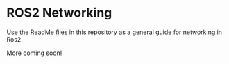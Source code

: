 # ROS2 Networking

Use the ReadMe files in this repository as a general guide for networking in Ros2. 

More coming soon!
